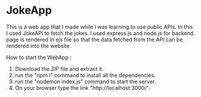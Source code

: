 # JokeApp

This is a web app that I made while i was learning to use public APIs. In this I used JokeAPI to fetch the jokes. I used express.js and node.js for backend. page is rendered in ejs file so that the data fetched from the API can be rendered into the website.

How to start the WebApp : 
1. Download the ZIP file and extract it.
2. run the "npm i" command to install all the dependencies.
3. run the "nodemon index.js" command to start the server.
4. On your browser type the link "http://localhost:3000/".
